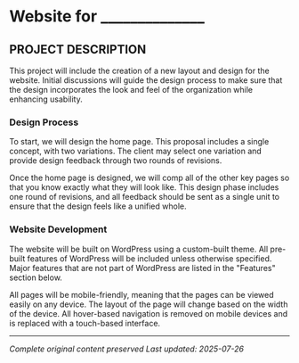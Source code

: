 # Website for ______________

## PROJECT DESCRIPTION

This project will include the creation of a new layout and design for the website. Initial discussions will guide the design process to make sure that the design incorporates the look and feel of the organization while enhancing usability.

### Design Process

To start, we will design the home page. This proposal includes a single concept, with two variations. The client may select one variation and provide design feedback through two rounds of revisions.

Once the home page is designed, we will comp all of the other key pages so that you know exactly what they will look like. This design phase includes one round of revisions, and all feedback should be sent as a single unit to ensure that the design feels like a unified whole.

### Website Development

The website will be built on WordPress using a custom-built theme. All pre-built features of WordPress will be included unless otherwise specified. Major features that are not part of WordPress are listed in the "Features" section below.

All pages will be mobile-friendly, meaning that the pages can be viewed easily on any device. The layout of the page will change based on the width of the device. All hover-based navigation is removed on mobile devices and is replaced with a touch-based interface.

---

*Complete original content preserved*
*Last updated: 2025-07-26*
